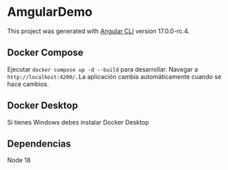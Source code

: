 # AmgularDemo

This project was generated with [Angular CLI](https://github.com/angular/angular-cli) version 17.0.0-rc.4.

## Docker Compose

Ejecutar `docker compose up -d --build` para desarrollar. Navegar a `http://localhost:4200/`. La aplicación cambia automáticamente cuando se hace cambios.

## Docker Desktop

Si tienes Windows debes instalar Docker Desktop

## Dependencias

Node 18